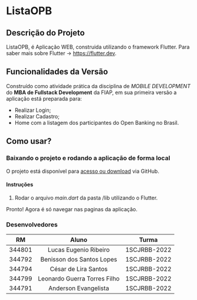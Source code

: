 # ListaOPB

## Descrição do Projeto

ListaOPB, é Aplicação WEB, construida utilizando o framework Flutter.
Para saber mais sobre Flutter -> https://flutter.dev.

## Funcionalidades da Versão 

Construído como atividade prática da disciplina de _MOBILE DEVELOPMENT_ do __MBA de Fullstack Development__ da FIAP, em sua primeira versão a aplicação está preparada para:

* Realizar Login;
* Realizar Cadastro;
* Home com a listagem dos participantes do Open Banking no Brasil.

## Como usar?

### Baixando o projeto e rodando a aplicação de forma local

O projeto está disponível para [acesso ou download](https://github.com/grupojavafiap/severino-bot) via GitHub. 

#### Instruções 
1. Rodar o arquivo _main.dart_ da pasta /lib utilizando o Flutter.

Pronto! Agora é só navegar nas paginas da aplicação.

### Desenvolvedores

| RM  | Aluno | Turma |
| ------------- |:-------------:| --------- | 
| 344801      | Lucas Eugenio Ribeiro     | 1SCJRBB-2022 |
| 344792      | Benisson dos Santos Lopes     | 1SCJRBB-2022 |
| 344794      | César de Lira Santos     | 1SCJRBB-2022 |
| 344799      | Leonardo Guerra Torres Filho     | 1SCJRBB-2022 |
| 344791      | Anderson Evangelista     | 1SCJRBB-2022 |